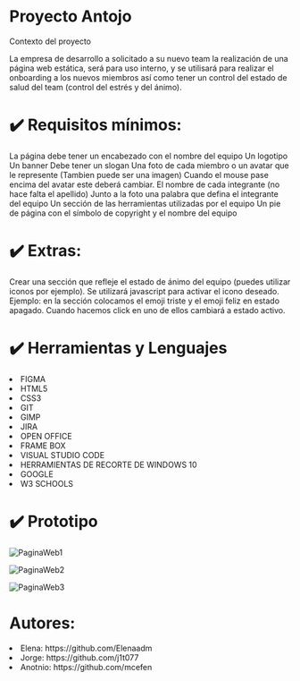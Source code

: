 # Proyecto Antojo

Contexto del proyecto

La empresa de desarrollo a solicitado a su nuevo team la realización de una página web estática, será para uso interno, y se utilisará para realizar el onboarding a los nuevos miembros así como tener un control del estado de salud del team (control del estrés y del ánimo).

# ✔️ Requisitos mínimos:

La página debe tener un encabezado con el nombre del equipo
Un logotipo
Un banner
Debe tener un slogan
Una foto de cada miembro o un avatar que le represente (Tambien puede ser una imagen)
Cuando el mouse pase encima del avatar este deberá cambiar.
El nombre de cada integrante (no hace falta el apellido)
Junto a la foto una palabra que defina el integrante del equipo
Un sección de las herramientas utilizadas por el equipo
Un pie de página con el símbolo de copyright y el nombre del equipo

# ✔️ Extras:

Crear una sección que refleje el estado de ánimo del equipo (puedes utilizar iconos por ejemplo). Se utilizará javascript para activar el icono deseado. Ejemplo: en la sección colocamos el emoji triste y el emoji feliz en estado apagado. Cuando hacemos click en uno de ellos cambiará a estado activo.


# ✔️ Herramientas y Lenguajes

<li>FIGMA</li>
<li>HTML5</li>
<li>CSS3</li>
<li>GIT</li>
<li>GIMP</li>
<li>JIRA</li>
<li>OPEN OFFICE</li>
<li>FRAME BOX</li>
<li>VISUAL STUDIO CODE</li>
<li>HERRAMIENTAS DE RECORTE DE WINDOWS 10</li>
<li>GOOGLE</li>
<li>W3 SCHOOLS</li>

# ✔️ Prototipo

![PaginaWeb1](https://github.com/j1t077/proyectoAntojo1/assets/96486397/c7576978-3932-475d-a078-01af20dd26d8)



![PaginaWeb2](https://github.com/j1t077/proyectoAntojo1/assets/96486397/7a639476-8dda-43d3-b785-e5e99b51b2b5)



![PaginaWeb3](https://github.com/j1t077/proyectoAntojo1/assets/96486397/6fa96bf5-8d3c-4d91-a76b-06db289373f7)

# Autores: 

<li>Elena: https://github.com/Elenaadm</li>
<li>Jorge: https://github.com/j1t077</li>
<li>Anotnio: https://github.com/mcefen</li>
